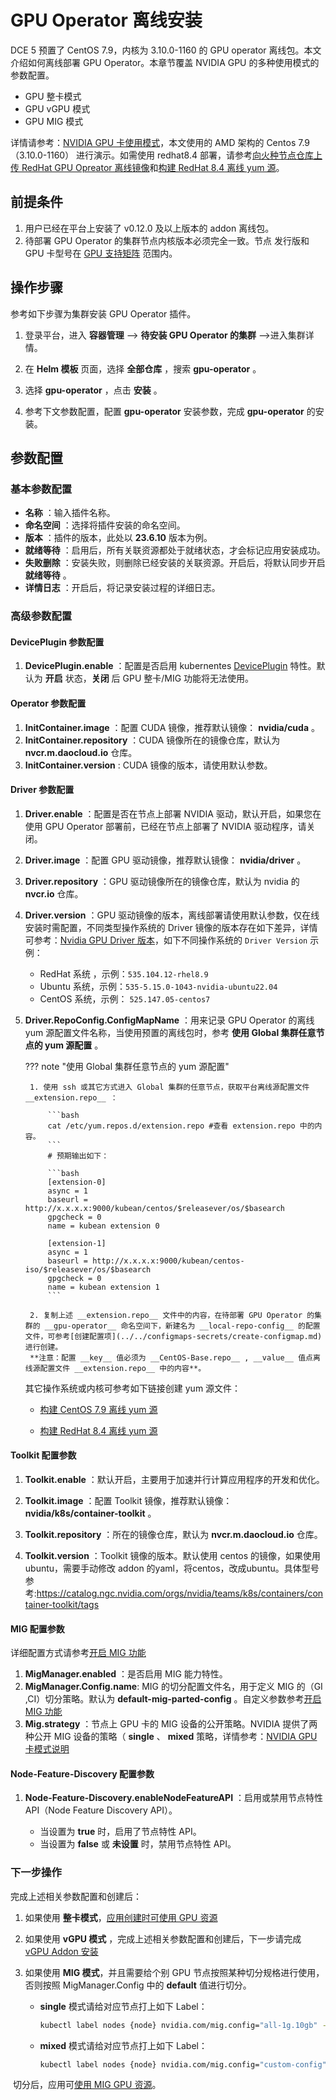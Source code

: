# GPU Operator 离线安装

DCE 5 预置了 CentOS 7.9，内核为 3.10.0-1160 的 GPU operator 离线包。本文介绍如何离线部署 GPU Operator。本章节覆盖 NVIDIA GPU 的多种使用模式的参数配置。

- GPU 整卡模式
- GPU vGPU 模式
- GPU MIG 模式

详情请参考：[NVIDIA GPU 卡使用模式](index.md)，本文使用的 AMD 架构的 Centos 7.9 （3.10.0-1160） 进行演示。如需使用 redhat8.4 部署，请参考[向火种节点仓库上传 RedHat GPU Opreator 离线镜像](./push_image_to_repo.md)和[构建 RedHat 8.4 离线 yum 源](./upgrade_yum_source_redhat8_4.md)。

## 前提条件

1. 用户已经在平台上安装了 v0.12.0 及以上版本的 addon 离线包。
2. 待部署 GPU Operator 的集群节点内核版本必须完全一致。节点 发行版和 GPU 卡型号在 [GPU 支持矩阵](../gpu_matrix.md) 范围内。

## 操作步骤

参考如下步骤为集群安装 GPU Operator 插件。

1. 登录平台，进入 __容器管理__ --> __待安装 GPU Operator 的集群__ -->进入集群详情。

2. 在 __Helm 模板__ 页面，选择 __全部仓库__ ，搜索 __gpu-operator__ 。

3. 选择 __gpu-operator__ ，点击 __安装__ 。

4. 参考下文参数配置，配置 __gpu-operator__ 安装参数，完成 __gpu-operator__ 的安装。

## 参数配置

### 基本参数配置

- __名称__ ：输入插件名称。
- __命名空间__ ：选择将插件安装的命名空间。
- __版本__ ：插件的版本，此处以 __23.6.10__ 版本为例。
- __就绪等待__ ：启用后，所有关联资源都处于就绪状态，才会标记应用安装成功。
- __失败删除__ ：安装失败，则删除已经安装的关联资源。开启后，将默认同步开启 __就绪等待__ 。
- __详情日志__ ：开启后，将记录安装过程的详细日志。

### 高级参数配置

#### DevicePlugin 参数配置

1. __DevicePlugin.enable__ ：配置是否启用 kubernentes [DevicePlugin](https://kubernetes.io/docs/concepts/extend-kubernetes/compute-storage-net/device-plugins/) 特性。默认为 **开启** 状态，**关闭** 后 GPU 整卡/MIG 功能将无法使用。


#### Operator 参数配置

1. __InitContainer.image__ ：配置 CUDA 镜像，推荐默认镜像： __nvidia/cuda__ 。
2. __InitContainer.repository__ ：CUDA 镜像所在的镜像仓库，默认为 __nvcr.m.daocloud.io__ 仓库。
3. __InitContainer.version__ : CUDA 镜像的版本，请使用默认参数。

#### Driver 参数配置

1. __Driver.enable__ ：配置是否在节点上部署 NVIDIA 驱动，默认开启，如果您在使用 GPU Operator 部署前，已经在节点上部署了 NVIDIA 驱动程序，请关闭。

2. __Driver.image__ ：配置 GPU 驱动镜像，推荐默认镜像： __nvidia/driver__ 。

3. __Driver.repository__ ：GPU 驱动镜像所在的镜像仓库，默认为 nvidia 的 __nvcr.io__ 仓库。
4. __Driver.version__ ：GPU 驱动镜像的版本，离线部署请使用默认参数，仅在线安装时需配置，不同类型操作系统的 Driver 镜像的版本存在如下差异，详情可参考：[Nvidia GPU Driver 版本](https://catalog.ngc.nvidia.com/orgs/nvidia/containers/driver/tags)，如下不同操作系统的 `Driver Version` 示例：

    - RedHat 系统 ，示例：`535.104.12-rhel8.9`
    - Ubuntu 系统，示例：`535-5.15.0-1043-nvidia-ubuntu22.04`
    - CentOS 系统，示例： `525.147.05-centos7`
    
5. __Driver.RepoConfig.ConfigMapName__ ：用来记录 GPU Operator 的离线 yum 源配置文件名称，当使用预置的离线包时，参考 __使用 Global 集群任意节点的 yum 源配置__ 。

    ??? note "使用 Global 集群任意节点的 yum 源配置"

        1. 使用 ssh 或其它方式进入 Global 集群的任意节点，获取平台离线源配置文件 __extension.repo__ ：
        
            ```bash
            cat /etc/yum.repos.d/extension.repo #查看 extension.repo 中的内容。
            ```
            # 预期输出如下：
        
            ```bash
            [extension-0]
            async = 1
            baseurl = http://x.x.x.x:9000/kubean/centos/$releasever/os/$basearch
            gpgcheck = 0
            name = kubean extension 0
        
            [extension-1]
            async = 1
            baseurl = http://x.x.x.x:9000/kubean/centos-iso/$releasever/os/$basearch
            gpgcheck = 0
            name = kubean extension 1
            ```
        
        2. 复制上述 __extension.repo__ 文件中的内容，在待部署 GPU Operator 的集群的 __gpu-operator__ 命名空间下，新建名为 __local-repo-config__ 的配置文件，可参考[创建配置项](../../configmaps-secrets/create-configmap.md)进行创建。
        **注意：配置 __key__ 值必须为 __CentOS-Base.repo__ , __value__ 值点离线源配置文件 __extension.repo__ 中的内容**。

    其它操作系统或内核可参考如下链接创建 yum 源文件：
    - [构建 CentOS 7.9 离线 yum 源](./upgrade_yum_source_centos7_9.md)

    - [构建 RedHat 8.4 离线 yum 源](./upgrade_yum_source_redhat8_4.md)

#### Toolkit 配置参数

1. __Toolkit.enable__ ：默认开启，主要用于加速并行计算应用程序的开发和优化。

2. __Toolkit.image__ ：配置 Toolkit 镜像，推荐默认镜像： __nvidia/k8s/container-toolkit__ 。

3. __Toolkit.repository__ ：所在的镜像仓库，默认为 __nvcr.m.daocloud.io__ 仓库。

4. __Toolkit.version__ ：Toolkit 镜像的版本。默认使用 centos 的镜像，如果使用ubuntu，需要手动修改 addon 的yaml，将centos，改成ubuntu。具体型号参考:https://catalog.ngc.nvidia.com/orgs/nvidia/teams/k8s/containers/container-toolkit/tags

#### MIG 配置参数

详细配置方式请参考[开启 MIG 功能](mig/create_mig.md)

1. __MigManager.enabled__ ：是否启用 MIG 能力特性。
2. **MigManager.Config.name**: MIG 的切分配置文件名，用于定义 MIG 的（GI ,CI）切分策略。默认为 __default-mig-parted-config__ 。自定义参数参考[开启 MIG 功能](mig/create_mig.md)
3. __Mig.strategy__ ：节点上 GPU 卡的 MIG 设备的公开策略。NVIDIA 提供了两种公开 MIG 设备的策略（ __single__ 、 __mixed__ 策略，详情参考：[NVIDIA GPU 卡模式说明](index.md)

#### Node-Feature-Discovery 配置参数

1. __Node-Feature-Discovery.enableNodeFeatureAPI__ ：启用或禁用节点特性 API（Node Feature Discovery API）。

     - 当设置为 __true__ 时，启用了节点特性 API。
     - 当设置为 __false__ 或 __未设置__ 时，禁用节点特性 API。

### 下一步操作

完成上述相关参数配置和创建后：

1. 如果使用 **整卡模式**，[应用创建时可使用 GPU 资源](full_gpu_userguide.md)

2. 如果使用 **vGPU 模式** ，完成上述相关参数配置和创建后，下一步请完成 [vGPU Addon 安装](vgpu/vgpu_addon.md)

3. 如果使用 **MIG 模式**，并且需要给个别 GPU 节点按照某种切分规格进行使用，否则按照 MigManager.Config 中的 __default__ 值进行切分。

    - **single** 模式请给对应节点打上如下 Label：

        ```sh
        kubectl label nodes {node} nvidia.com/mig.config="all-1g.10gb" --overwrite
        ```

    - **mixed** 模式请给对应节点打上如下 Label：

        ```sh
        kubectl label nodes {node} nvidia.com/mig.config="custom-config" --overwrite
        ```

​    切分后，应用可[使用 MIG GPU 资源](mig/mig_usage.md)。
